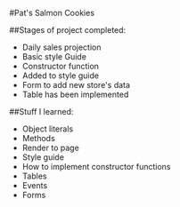#Pat's Salmon Cookies

##Stages of project completed:
- Daily sales projection
- Basic style Guide
- Constructor function
- Added to style guide
- Form to add new store's data
- Table has been implemented

##Stuff I learned:
- Object literals
- Methods
- Render to page
- Style guide
- How to implement constructor functions
- Tables
- Events
- Forms
